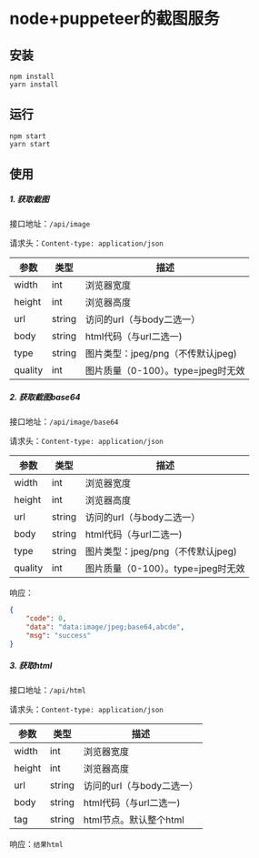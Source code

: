 <!--
 * @Author: yuyongxing
 * @Date: 2022-01-16 20:48:47
 * @LastEditors: yuyongxing
 * @LastEditTime: 2022-01-16 21:07:54
 * @Description: 
-->

# node+puppeteer的截图服务

## 安装
```
npm install
yarn install
```

## 运行
```
npm start
yarn start
```

## 使用
##### 1. 获取截图

接口地址：``/api/image``

请求头：``Content-type: application/json``

| 参数    | 类型   | 描述                               |
| ------- | ------ | ---------------------------------- |
| width   | int    | 浏览器宽度                         |
| height  | int    | 浏览器高度                         |
| url     | string | 访问的url（与body二选一）          |
| body    | string | html代码（与url二选一)             |
| type    | string | 图片类型：jpeg/png（不传默认jpeg)  |
| quality | int    | 图片质量（0-100）。type=jpeg时无效 |

##### 2. 获取截图base64

接口地址：``/api/image/base64``

请求头：``Content-type: application/json``

| 参数    | 类型   | 描述                               |
| ------- | ------ | ---------------------------------- |
| width   | int    | 浏览器宽度                         |
| height  | int    | 浏览器高度                         |
| url     | string | 访问的url（与body二选一）          |
| body    | string | html代码（与url二选一)             |
| type    | string | 图片类型：jpeg/png（不传默认jpeg)  |
| quality | int    | 图片质量（0-100）。type=jpeg时无效 |

响应：

```json
{
    "code": 0,
    "data": "data:image/jpeg;base64,abcde",
    "msg": "success"
}
```
##### 3. 获取html

接口地址：``/api/html``

请求头：``Content-type: application/json``

| 参数   | 类型   | 描述                      |
| ------ | ------ | ------------------------- |
| width  | int    | 浏览器宽度                |
| height | int    | 浏览器高度                |
| url    | string | 访问的url（与body二选一） |
| body   | string | html代码（与url二选一)    |
| tag    | string | html节点。默认整个html    |

响应：``结果html``






